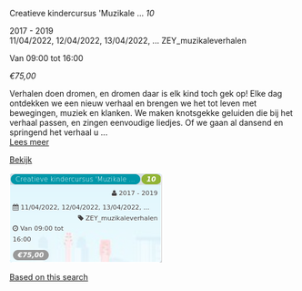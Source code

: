 Creatieve kindercursus 'Muzikale ... *10*

2017 - 2019  
11/04/2022, 12/04/2022, 13/04/2022, ... ZEY\_muzikaleverhalen  

Van 09:00 tot 16:00

*€75,00*

  

Verhalen doen dromen, en dromen daar is elk kind toch gek op! Elke dag ontdekken we een nieuw verhaal en brengen we het tot leven met bewegingen, muziek en klanken. We maken knotsgekke geluiden die bij het verhaal passen, en zingen eenvoudige liedjes. Of we gaan al dansend en springend het verhaal u ...  
[Lees meer](https://tickets.vgc.be/activity/subscribe/ZEY_muzikaleverhalen)

[Bekijk](https://tickets.vgc.be/activity/subscribe/ZEY_muzikaleverhalen)

![](71900.png)

[Based on this search](https://tickets.vgc.be/activity/index?&vrijeplaatsen=1&Age%5B%5D=3%2C5&entity=276)